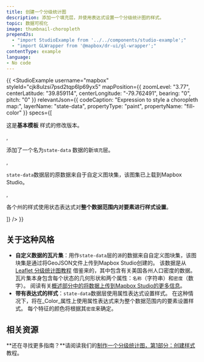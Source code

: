 ```yaml
---
title: 创建一个分级统计图
description: 添加一个填充层，并使用表达式设置一个分级统计图的样式。
topic: 数据可视化
image: thumbnail-choropleth
prependJs:
  - "import StudioExample from '../../components/studio-example';"
  - "import GLWrapper from '@mapbox/dr-ui/gl-wrapper';"
contentType: example
language:
- No code
---
```


{{
<GLWrapper>
  <StudioExample
    username="mapbox"
    styleId="cjk8ulzsi7psd2tqp6lp69yx5"
    mapPosition={{
      zoomLevel: "3.77",
      centerLatitude: "39.859114",
      centerLongitude: "-79.762491",
      bearing: "0",
      pitch: "0"
    }}
    relevantJson={{
      codeCaption: "Expression to style a choropleth map:",
      layerName: "state-data",
      propertyType: "paint",
      propertyName: "fill-color"
    }}
    specs={[
      <p>这是<strong>基本模板</strong> 样式的修改版本。</p>,
      <p>添加了一个名为<code>state-data</code> 数据的新<code>填充</code>层。</p>,
      <p><code>state-data</code>数据层的原数据来自于自定义图块集，该图集已上载到Mapbox Studio。</p>,
      <p>各个州的样式使用状态表达式对<strong>整个数据范围内对要素进行样式设置</strong>。</p>
    ]}
  />
</GLWrapper>
}}

## 关于这种风格

- **自定义数据的瓦片集**：用作`state-data`层的`源`的数据来自自定义图块集，该图块集是通过将GeoJSON文件上传到Mapbox Studio创建的。 该数据是从
[Leaflet 分级统计图教程](http://leafletjs.com/examples/choropleth/) 借鉴来的，其中包含有关美国各州人口密度的数据。 瓦片集本身包含每个状态的几何形状和两个属性：`名称`（字符串）和`密度`（数字）。 阅读有关[概述部分中的将数据上传到Mapbox Studio的更多信息](/studio-manual/overview/geospatial-data/)。
- **带有表达式的样式**：`state-data`数据层使用属性表达式设置样式。 在这种情况下，将在_Color_属性上使用属性表达式来为整个数据范围内的要素设置样式。 每个特征的颜色将根据其`密度`来确定。

## 相关资源

**还在寻找更多指南？**请阅读我们的[制作一个分级统计图，第1部分：创建样式](https://www.mapbox.com/help/choropleth-studio-gl-pt-1/)教程。
